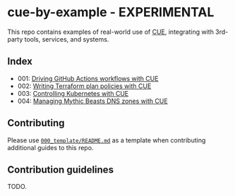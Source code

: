 # cue-by-example - **EXPERIMENTAL**

This repo contains examples of real-world use of [CUE](https://cuelang.org),
integrating with 3rd-party tools, services, and systems.

## Index

- 001: [Driving GitHub Actions workflows with CUE](001_github_actions_importing_workflows/README.md)
- 002: [Writing Terraform plan policies with CUE](002_terraform_plan/README.md)
- 003: [Controlling Kubernetes with CUE](003_kubernetes_tutorial/README.md)
- 004: [Managing Mythic Beasts DNS zones with CUE](004_mythic_beasts_dns/README.md)

## Contributing

Please use [`000_template/README.md`](000_template/README.md) as a template when
contributing additional guides to this repo.

## Contribution guidelines

TODO.
